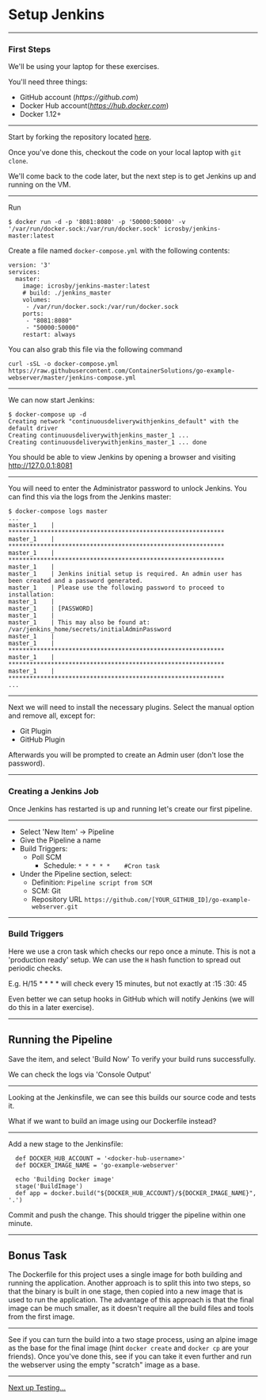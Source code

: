 # Setup Jenkins


---

### First Steps

We'll be using your laptop for these exercises.

You'll need three things:

* GitHub account (_https://github.com_) 
* Docker Hub account(_https://hub.docker.com_)
* Docker 1.12+

---

Start by forking the repository located <a href="https://github.com/ContainerSolutions/go-example-webserver" target="_blank">here</a>.

Once you've done this, checkout the code on your
local laptop with `git clone`. 

We'll come back to the code later, but the next step is to get Jenkins up and
running on the VM. 


---

 
Run

```
$ docker run -d -p '8081:8080' -p '50000:50000' -v '/var/run/docker.sock:/var/run/docker.sock' icrosby/jenkins-master:latest
```

Create a file named `docker-compose.yml` with the
following contents:

```
version: '3'  
services:  
  master:
    image: icrosby/jenkins-master:latest
    # build: ./jenkins_master
    volumes:
     - /var/run/docker.sock:/var/run/docker.sock
    ports:
     - "8081:8080"
     - "50000:50000"
    restart: always

```

You can also grab this file via the following command

```
curl -sSL -o docker-compose.yml https://raw.githubusercontent.com/ContainerSolutions/go-example-webserver/master/jenkins-compose.yml
```


---


We can now start Jenkins:

```
$ docker-compose up -d
Creating network "continuousdeliverywithjenkins_default" with the default driver
Creating continuousdeliverywithjenkins_master_1 ...
Creating continuousdeliverywithjenkins_master_1 ... done
```

You should be able to view Jenkins by opening a browser and visiting
http://127.0.0.1:8081

---

You will need to enter the Administrator password to unlock Jenkins. You can find this via the logs from the Jenkins master:

```
$ docker-compose logs master
...
master_1    | *************************************************************
master_1    | *************************************************************
master_1    | *************************************************************
master_1    |
master_1    | Jenkins initial setup is required. An admin user has been created and a password generated.
master_1    | Please use the following password to proceed to installation:
master_1    |
master_1    | [PASSWORD]
master_1    |
master_1    | This may also be found at: /var/jenkins_home/secrets/initialAdminPassword
master_1    |
master_1    | *************************************************************
master_1    | *************************************************************
master_1    | *************************************************************
...
```

---

Next we will need to install the necessary plugins. Select the manual option and remove all, except for:
  - Git Plugin
  - GitHub Plugin

Afterwards you will be prompted to create an Admin user (don't lose the password).

---

### Creating a Jenkins Job

Once Jenkins has restarted is up and running let's create our first pipeline.


---

- Select 'New Item' -> Pipeline
- Give the Pipeline a name
- Build Triggers:
  - Poll SCM
    - Schedule: `* * * * *    #Cron task`
- Under the Pipeline section, select:
  - Definition: `Pipeline script from SCM`
  - SCM: Git
  - Repository URL `https://github.com/[YOUR_GITHUB_ID]/go-example-webserver.git` 

---

### Build Triggers

Here we use a cron task which checks our repo once a minute. This is not a 'production ready' setup.
We can use the `H` hash function to spread out periodic checks. 

E.g. H/15 * * * * will check every 15 minutes, but not exactly at :15 :30: 45 

Even better we can setup hooks in GitHub which will notify Jenkins (we will do this in a later exercise).

---

## Running the Pipeline

Save the item, and select 'Build Now' To verify your build runs successfully.

We can check the logs via 'Console Output'


---

Looking at the Jenkinsfile, we can see this builds our source code and tests it.

What if we want to build an image using our Dockerfile instead?

---

Add a new stage to the Jenkinsfile:

```
  def DOCKER_HUB_ACCOUNT = '<docker-hub-username>'
  def DOCKER_IMAGE_NAME = 'go-example-webserver'

  echo 'Building Docker image'
  stage('BuildImage') 
  def app = docker.build("${DOCKER_HUB_ACCOUNT}/${DOCKER_IMAGE_NAME}", '.')
```

Commit and push the change. This should trigger the pipeline within one minute.

---

## Bonus Task

The Dockerfile for this project uses a single image for both building and running the application.
Another approach is to split this into two steps, so that the binary is built in
one stage, then copied into a new image that is used to run the application. The
advantage of this approach is that the final image can be much smaller, as it
doesn't require all the build files and tools from the first image. 

---

See if you can turn the build into a two stage process, using an alpine image as
the base for the final image (hint `docker create` and `docker cp` are your
friends). Once you've done this, see if you can take it even further and run the
webserver using the empty "scratch" image as a base.

---

[Next up Testing...](./02_testing.md)
